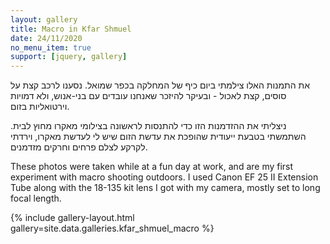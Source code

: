 ```yaml
---
layout: gallery
title: Macro in Kfar Shmuel
date: 24/11/2020
no_menu_item: true 
support: [jquery, gallery]
---
```


<div class="hebrew-col" markdown="1">

את התמנות האלו צילמתי ביום כיף של המחלקה בכפר שמואל. נסענו לרכב קצת על סוסים, קצת לאכול - ובעיקר להיזכר שאנחנו עובדים עם בני-אנוש, ולא דמויות וירטואליות בזום.

ניצליתי את ההזדמנות הזו כדי להתנסות לראשונה בצילומי מאקרו מחוץ לבית. השתמשתי בטבעת ייעודית שהופכת את עדשת הזום שיש לי לעדשת מאקרו, וירדתי לקרקע לצלם פרחים וחרקים מזדמנים.

</div>

<div class="english-col" markdown="1">

These photos were taken while at a fun day at work, and are my first experiment with macro shooting outdoors. I used Canon EF 25 II Extension Tube along with the 18-135 kit lens I got with my camera, mostly set to long focal length.

</div>

<div class="end-lang-cols"></div>
{% include gallery-layout.html gallery=site.data.galleries.kfar_shmuel_macro %}

